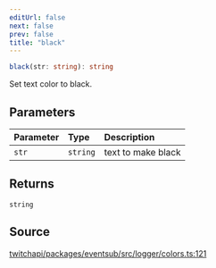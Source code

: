 ```yaml
---
editUrl: false
next: false
prev: false
title: "black"
---
```


```ts
black(str: string): string
```

Set text color to black.

## Parameters

| Parameter | Type | Description |
| :------ | :------ | :------ |
| `str` | `string` | text to make black |

## Returns

`string`

## Source

[twitchapi/packages/eventsub/src/logger/colors.ts:121](https://github.com/pablornc/twitchapi//blob/3baa008ac8be1133cbb9253985d5d4cd48b4e780/packages/eventsub/src/logger/colors.ts#L121)
